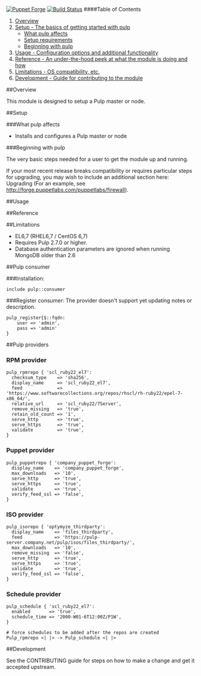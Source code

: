 [![Puppet Forge](http://img.shields.io/puppetforge/v/katello/pulp.svg)](https://forge.puppetlabs.com/katello/pulp)
[![Build Status](https://travis-ci.org/Katello/puppet-pulp.svg?branch=master)](https://travis-ci.org/Katello/puppet-pulp)
####Table of Contents

1. [Overview](#overview)
2. [Setup - The basics of getting started with pulp](#setup)
    * [What pulp affects](#what-pulp-affects)
    * [Setup requirements](#setup-requirements)
    * [Beginning with pulp](#beginning-with-pulp)
3. [Usage - Configuration options and additional functionality](#usage)
4. [Reference - An under-the-hood peek at what the module is doing and how](#reference)
5. [Limitations - OS compatibility, etc.](#limitations)
6. [Development - Guide for contributing to the module](#development)

##Overview

This module is designed to setup a Pulp master or node.

##Setup

###What pulp affects

* Installs and configures a Pulp master or node

###Beginning with pulp

The very basic steps needed for a user to get the module up and running. 

If your most recent release breaks compatibility or requires particular steps for upgrading, you may wish to include an additional section here: Upgrading (For an example, see http://forge.puppetlabs.com/puppetlabs/firewall).

##Usage

##Reference

##Limitations

* EL6,7 (RHEL6,7 / CentOS 6,7)
* Requires Pulp 2.7.0 or higher.
* Database authentication parameters are ignored when running MongoDB older than 2.6

##Pulp consumer

###Installation:

    include pulp::consumer

###Register consumer:
The provider doesn't support yet updating notes or description.

    pulp_register{$::fqdn:
    	user => 'admin',
    	pass => 'admin'
    }

##Pulp providers

### RPM provider

	pulp_rpmrepo { 'scl_ruby22_el7':
	  checksum_type    => 'sha256',
	  display_name     => 'scl_ruby22_el7',
	  feed             => 'https://www.softwarecollections.org/repos/rhscl/rh-ruby22/epel-7-x86_64/',
	  relative_url     => 'scl_ruby22/7Server',
	  remove_missing   => 'true',
	  retain_old_count => '1',
	  serve_http       => 'true',
	  serve_https      => 'true',
	  validate         => 'true',
	}

### Puppet provider

	pulp_puppetrepo { 'company_puppet_forge':
	  display_name    => 'company_puppet_forge',
	  max_downloads   => '10',
	  serve_http      => 'true',
	  serve_https     => 'true',
	  validate        => 'true',
	  verify_feed_ssl => 'false',
	}

### ISO provider

	pulp_isorepo { 'optymyze_thirdparty':
	  display_name    => 'files_thirdparty',
	  feed            => 'https://pulp-server.company.net/pulp/isos/files_thirdparty/',
	  max_downloads   => '10',
	  remove_missing  => 'false',
	  serve_http      => 'true',
	  serve_https     => 'true',
	  validate        => 'true',
	  verify_feed_ssl => 'false',
	}

### Schedule provider

	pulp_schedule { 'scl_ruby22_el7':
	  enabled       => 'true',
	  schedule_time => '2000-W01-6T12:00Z/P1W',
	}

	# force schedules to be added after the repos are created
	Pulp_rpmrepo <| |> -> Pulp_schedule <| |>

##Development

See the CONTRIBUTING guide for steps on how to make a change and get it accepted upstream.
